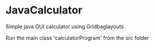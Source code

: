 # JavaCalculator
Simple java GUI calculator using Gridbaglayouts

Run the main class 'calculatorProgram' from the src folder
